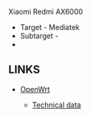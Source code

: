 Xiaomi Redmi AX6000

* Target - Mediatek
* Subtarget -
*




## LINKS


* [OpenWrt](https://openwrt.org/toh/xiaomi/redmi_ax6000)

  - [Technical data](https://openwrt.org/toh/hwdata/xiaomi/xiaomi_redmi_ax6000)